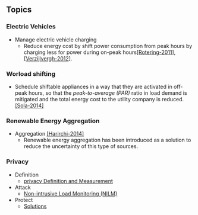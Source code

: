 ## Topics

### Electric Vehicles
- Manage electric vehicle charging
  - Reduce energy cost by shift power consumption from peak hours by charging less for power during on-peak hours[[Rotering-2011]](http://ieeexplore.ieee.org/xpls/abs_all.jsp?arnumber=5629391&tag=1), [[Verzijlvergh-2012]](http://ieeexplore.ieee.org/xpl/articleDetails.jsp?arnumber=6204213).

### Worload shifting
- Schedule shiftable appliances in a way that they are activated in off-peak hours, so that the *peak-to-average  (PAR)* ratio in load demand is mitigated and the total energy cost to the utility company is reduced. [[Sola-2014]](http://ieeexplore.ieee.org/xpl/articleDetails.jsp?arnumber=7007722)


### Renewable Energy Aggregation
- Aggregation [[Harirchi-2014]](http://ieeexplore.ieee.org/xpl/articleDetails.jsp?tp=&arnumber=7007714)
  - Renewable energy aggregation has been introduced as a solution to reduce the uncertainty of this type of sources.

### Privacy
- Definition
  - [privacy Definition and Measurement](./file/privacy.md)
- Attack
  - [Non-intrusive Load Monitoring (NILM)](./file/nilm.md)
- Protect
  - [Solutions](./file/others.md)
    
  
